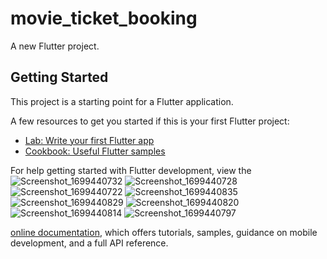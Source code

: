 # movie_ticket_booking

A new Flutter project.

## Getting Started

This project is a starting point for a Flutter application.

A few resources to get you started if this is your first Flutter project:

- [Lab: Write your first Flutter app](https://docs.flutter.dev/get-started/codelab)
- [Cookbook: Useful Flutter samples](https://docs.flutter.dev/cookbook)

For help getting started with Flutter development, view the![Screenshot_1699440732](https://github.com/Jyotika1808/MovieTicketBooking/assets/98734470/c56e0d58-c7da-438e-a244-b8dd12a1337d)
![Screenshot_1699440728](https://github.com/Jyotika1808/MovieTicketBooking/assets/98734470/01a61b75-e83a-44e0-a17b-579cf732d592)
![Screenshot_1699440722](https://github.com/Jyotika1808/MovieTicketBooking/assets/98734470/eb42bcfe-5cdb-4a24-9d9c-6f028b62ef27)
![Screenshot_1699440835](https://github.com/Jyotika1808/MovieTicketBooking/assets/98734470/4f0bd384-8948-4da2-93e6-14fcff876bd9)
![Screenshot_1699440829](https://github.com/Jyotika1808/MovieTicketBooking/assets/98734470/9adc9a9e-a978-42e1-8f96-ec06837afc95)
![Screenshot_1699440820](https://github.com/Jyotika1808/MovieTicketBooking/assets/98734470/f5c70352-8afe-47c0-b449-ad99bf0b49d0)
![Screenshot_1699440814](https://github.com/Jyotika1808/MovieTicketBooking/assets/98734470/f4797b79-6320-41a6-a2f9-6a126b1bc3a7)
![Screenshot_1699440797](https://github.com/Jyotika1808/MovieTicketBooking/assets/98734470/1c582505-0870-4681-8e92-10ecf8305ac3)

[online documentation](https://docs.flutter.dev/), which offers tutorials,
samples, guidance on mobile development, and a full API reference.
